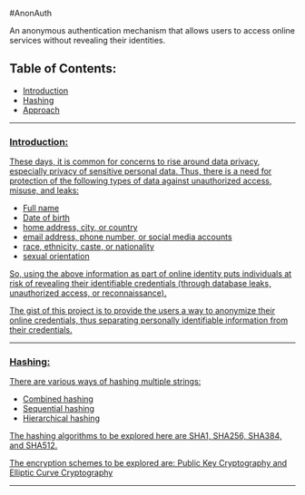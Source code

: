 #AnonAuth

An anonymous authentication mechanism that allows users to access online services without revealing their identities.

<h2>Table of Contents:</h2>

<ul>
  <li><a href="#intro">Introduction</a></li>
  <li><a href="#hash">Hashing</a></li>
  <li><a href="#approach">Approach</li>
</ul>

<hr>

<h3 id="intro">Introduction:</h3>

These days, it is common for concerns to rise around data privacy, especially privacy of sensitive personal data. Thus, there is a need for protection of the following types of data against unauthorized access, misuse, and leaks:
<ul>
  <li>Full name</li>
  <li>Date of birth</li>
  <li>home address, city, or country</li>
  <li>email address, phone number, or social media accounts</li>
  <li>race, ethnicity, caste, or nationality</li>
  <li>sexual orientation</li>
</ul>

So, using the above information as part of online identity puts individuals at risk of revealing their identifiable credentials (through database leaks, unauthorized access, or reconnaissance).

The gist of this project is to provide the users a way to anonymize their online credentials, thus separating personally identifiable information from their credentials.

<hr>

<h3 id="hash">Hashing:</h3>

There are various ways of hashing multiple strings:
<ul>
  <li>Combined hashing</li>
  <li>Sequential hashing</li>
  <li>Hierarchical hashing</li>
</ul>

The hashing algorithms to be explored here are SHA1, SHA256, SHA384, and SHA512.

The encryption schemes to be explored are: Public Key Cryptography and Elliptic Curve Cryptography

<hr>

